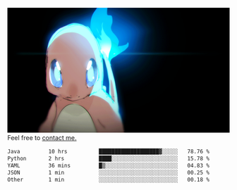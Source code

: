 [gif]: https://raw.githubusercontent.com/uysalserkan/uysalserkan/master/charmander-2.gif

![gif]
Feel free to [contact me.](mailto:uysalserkan08@gmail.com)
<!--
<div align="center">
<p>Profile Visitor Counter</p>
<img src="https://profile-counter.glitch.me/uysalserkan/count.svg" alt="hit counter" align="center">
</div>
-->
<!--START_SECTION:waka-->

```text
Java         10 hrs          ███████████████████▓░░░░░   78.76 %
Python       2 hrs           ████░░░░░░░░░░░░░░░░░░░░░   15.78 %
YAML         36 mins         █▒░░░░░░░░░░░░░░░░░░░░░░░   04.83 %
JSON         1 min           ░░░░░░░░░░░░░░░░░░░░░░░░░   00.25 %
Other        1 min           ░░░░░░░░░░░░░░░░░░░░░░░░░   00.18 %
```

<!--END_SECTION:waka-->

